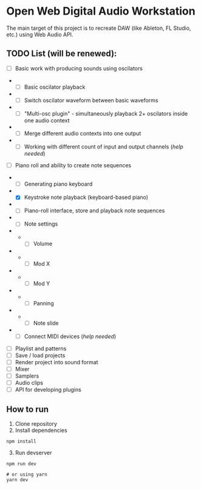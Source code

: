 # Open Web Digital Audio Workstation

The main target of this project is to recreate DAW (like Ableton, FL Studio, etc.) using Web Audio API.

## TODO List (will be renewed):  

- [ ] Basic work with producing sounds using oscilators
- - [ ] Basic oscilator playback
- - [ ] Switch oscilator waveform between basic waveforms
- - [ ] "Multi-osc plugin" - simultaneously playback 2+ oscilators inside one audio context
- - [ ] Merge different audio contexts into one output
- - [ ] Working with different count of input and output channels (*help needed*)

- [ ] Piano roll and ability to create note sequences
- - [ ] Generating piano keyboard
- - [x] Keystroke note playback (keyboard-based piano)
- - [ ] Piano-roll interface, store and playback note sequences
- - [ ] Note settings
- - - [ ] Volume
- - - [ ] Mod X
- - - [ ] Mod Y
- - - [ ] Panning
- - - [ ] Note slide
- - [ ] Connect MIDI devices (*help needed*)

- [ ] Playlist and patterns
- [ ] Save / load projects
- [ ] Render project into sound format
- [ ] Mixer
- [ ] Samplers
- [ ] Audio clips
- [ ] API for developing plugins

## How to run
1. Clone repository
2. Install dependencies
```
npm install
```
3. Run devserver
```
npm run dev

# or using yarn
yarn dev
```
